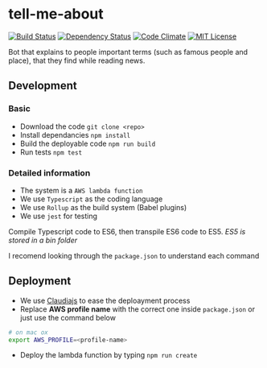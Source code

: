 # tell-me-about

[![Build Status][travis-image]][travis-url] [![Dependency Status][dependency-image]][dependency-url] [![Code Climate][climate-image]][climate-url] [![MIT License][license-image]][license-url]

Bot that explains to people important terms (such as famous people and place), that they find while reading news.

## Development

### Basic
* Download the code `git clone <repo>`
* Install dependancies `npm install`
* Build the deployable code `npm run build`
* Run tests `npm test`

### Detailed information
* The system is a `AWS lambda function`
* We use `Typescript` as the coding language
* We use `Rollup` as the build system (Babel plugins)
* We use `jest` for testing

Compile Typescript code to ES6, then transpile ES6 code to ES5. *ES5 is stored in a bin folder*

I recomend looking through the `package.json` to understand each command

## Deployment
* We use [Claudiajs](https://claudiajs.com/) to ease the deploayment process
* Replace **AWS profile name** with the correct one inside `package.json` or just use the command below
```bash
# on mac ox
export AWS_PROFILE=<profile-name>
```
* Deploy the lambda function by typing `npm run create`


[travis-image]: https://travis-ci.org/kgltimes/tell-me-about.svg?branch=master
[travis-url]: https://travis-ci.org/kgltimes/tell-me-about


[dependency-image]: https://gemnasium.com/badges/github.com/kgltimes/tell-me-about.svg?style=flat
[dependency-url]: https://gemnasium.com/github.com/kgltimes/tell-me-about

[climate-image]: https://codeclimate.com/github/kgltimes/tell-me-about/badges/gpa.svg
[climate-url]: https://codeclimate.com/github/kgltimes/tell-me-about

[license-image]: http://img.shields.io/badge/license-MIT-blue.svg?style=flat
[license-url]: LICENSE
